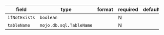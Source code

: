 | field | type | format | required | default | description |
|---|---|---|---|---|---|
| `ifNotExists` | `boolean` |  | N |  |
| `tableName` | `mojo.db.sql.TableName` |  | N |  |  |
